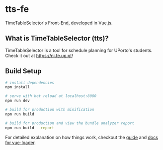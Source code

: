 # tts-fe

TimeTableSelector's Front-End, developed in Vue.js.

## What is TimeTableSelector (tts)?

TimeTableSelector is a tool for schedule planning for UPorto's students.
Check it out at https://ni.fe.up.pt!

## Build Setup

``` bash
# install dependencies
npm install

# serve with hot reload at localhost:8080
npm run dev

# build for production with minification
npm run build

# build for production and view the bundle analyzer report
npm run build --report
```

For detailed explanation on how things work, checkout the [guide](http://vuejs-templates.github.io/webpack/) and [docs for vue-loader](http://vuejs.github.io/vue-loader).
